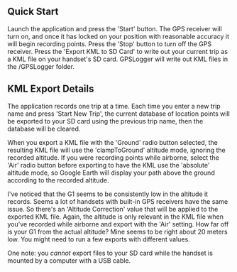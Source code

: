 ## Quick Start ##

Launch the application and press the 'Start' button.  The GPS receiver will turn on, and once it has locked on your position with reasonable accuracy it will begin recording points.  Press the 'Stop' button to turn off the GPS receiver.  Press the 'Export KML to SD Card' to write out your current trip as a KML file on your handset's SD card.  GPSLogger will write out KML files in the /GPSLogger folder.

## KML Export Details ##

The application records one trip at a time.  Each time you enter a new trip name and press 'Start New Trip', the current database of location points will be exported to your SD card using the previous trip name, then the database will be cleared.

When you export a KML file with the 'Ground' radio button selected, the resulting KML file will use the 'clampToGround' altitude mode, ignoring the recorded altitude.  If you were recording points while airborne, select the 'Air' radio button before exporting to have the KML use the 'absolute' altitude mode, so Google Earth will display your path above the ground according to the recorded altitude.

I've noticed that the G1 seems to be consistently low in the altitude it records.  Seems a lot of handsets with built-in GPS receivers have the same issue.  So there's an 'Altitude Correction' value that will be applied to the exported KML file.  Again, the altitude is only relevant in the KML file when you've recorded while airborne and export with the 'Air' setting.  How far off is your G1 from the actual altitude?  Mine seems to be right about 20 meters low.  You might need to run a few exports with different values.

One note: you _cannot_ export files to your SD card while the handset is mounted by a computer with a USB cable.